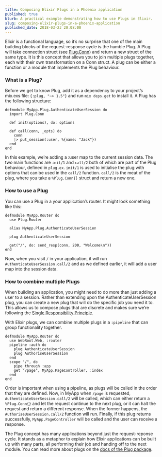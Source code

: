 ```yaml
---
title: Composing Elixir Plugs in a Phoenix application
published: true
blurb: A practical example demonstrating how to use Plugs in Elixir.
slug: composing-elixir-plugs-in-a-phoenix-application
published_date: 2018-03-23 20:08:00
---
```


Elixir is a functional language, so it’s no surprise that one of the main building blocks of the request-response cycle is the humble Plug. A Plug will take connection struct (see [Plug.Conn](https://hexdocs.pm/plug/Plug.Conn.html)) and return a new struct of the same type. It is this concept that allows you to join multiple plugs together, each with their own transformation on a Conn struct.
A plug can be either a function or a module that implements the Plug behaviour.

### What is a Plug?
Before we get to know Plug, add it as a dependency to your project’s mix.exs file: `{:plug, "~> 1.5"}` and run `mix deps.get` to install it.
A Plug has the following structure:
```
defmodule MyApp.Plug.AuthenticateUserSession do
  import Plug.Conn

  def init(options), do: options

  def call(conn, _opts) do
    conn
    |> put_session(:user, %{name: "Jack"})
  end
end
```
In this example, we’re adding a :user map to the current session data. The two main functions are `init/1` and `call/2` both of which are part of the Plug behaviour, defined in `plug.ex`.
`init/1` is used to initialise the plug with options that can be used in the `call/2` function. `call/2` is the meat of the plug, where you take a `%Plug.Conn{}` struct and return a new one.

### How to use a Plug
You can use a Plug in a your application’s router. It might look something like this:
```
defmodule MyApp.Router do
  use Plug.Router

  alias MyApp.Plug.AuthenticateUserSession

  plug AuthenticateUserSession

  get("/", do: send_resp(conn, 200, "Welcome\n"))
end
```
Now, when you visit `/` in your application, it will run `AuthenticateUserSession.call/2` and as we defined earlier, it will add a user map into the session data.

### How to combine multiple Plugs
When building an application, you might need to do more than just adding a user to a session. Rather than extending upon the AuthenticateUserSession plug, you can create a new plug that will do the specific job you need it to. This allows us to compose plugs that are discrete and makes sure we’re following the [Single Responsibility Principle](https://en.wikipedia.org/wiki/Single_responsibility_principle).

With Elixir plugs, we can combine multiple plugs in a `:pipeline` that can group functionality together.
```
defmodule MyApp.Router do
  use WebRoot.Web, :router
  pipeline :auth do
    plug AuthenticateUserSession
    plug AuthoriseUserSession
  end
  scope "/", do
    pipe_through :app
    get "/page", MyApp.PageController, :index
  end
end
```
Order is important when using a pipeline, as plugs will be called in the order that they are defined. Now, in MyApp when `/page` is requested, `AuthenticateUserSession.call/2` will be called, which can either return a `%Plug.Conn{}` and let the request continue to the next plug, or it can halt the request and return a different response. When the former happens, the `AuthoriseUserSession.call/2` function will run. Finally, if this plug returns successfully, `MyApp.PageController` will be called and the user can receive a response.

The Plug concept has many applications beyond just the request-reponse cycle. It stands as a metaphor to explain how Elixir applications can be built up with many parts, all performing their job and handing off to the next module.
You can read more about plugs on the [docs of the Plug package](https://hexdocs.pm/plug).